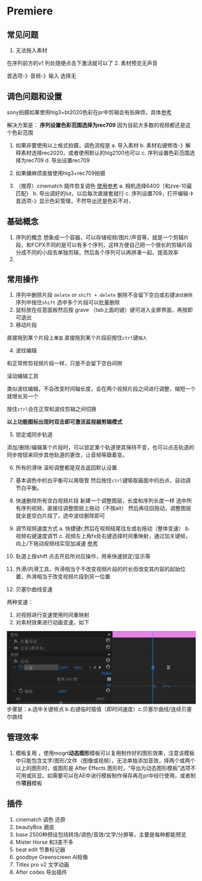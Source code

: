 # Premiere

## 常见问题

1. 无法拖入素材
   
  在序列前方的v1 列处随便点击下激活就可以了
2. 素材预览无声音

  首选项-》音频-》输入 选择无


## 调色问题和设置

sony拍摄如果使用hlg3+bt2020色彩在pr中剪辑会有些麻烦，具体[参考](https://www.bilibili.com/read/cv15778072?spm_id_from=333.999.0.0)

解决方案是：
**序列设置色彩范围选择为rec709** 因为目前大多数的视频都还是这个色彩范围
1. 如果非要使用以上格式拍摄，调色流程是
   a. 导入素材
   b. 素材右键修改-》解释素材选择rec2020，或者使用默认的hlg2100也可以
   c. 序列设置色彩范围选择为rec709
   d. 导出设置rec709

2. 如果嫌麻烦直接使用hlg3+rec709拍摄
3. （推荐）cinematch 插件恢复调色
[使用参考](https://www.cinematch.com/cinematch-workflow#premiere-selecting-source-and-target-cameras)
a. 相机选择6400（和zve-10最匹配）
b. 导出调好的lut，以后每次直接套就行
c. 序列设置709，打开编辑-》首选项-》显示色彩管理，不然导出还是色彩不对，

## 基础概念

 1. 序列的概念
   想象成一个容器，可以存储视频/图片/声音等，就是一个剪辑片段，和FCPX不同的是可以有多个序列，这样方便自己把一个很长的剪辑片段分成不同的小段去单独剪辑，然后各个序列可以再拼凑一起，提高效率
 2.  

## 常用操作

1. 序列中删除片段
  `delete` or `shift + delete` 删除不会留下空白或右键`波纹删除`
  序列中按住`shift` 选中多个片段可以批量删除
2. 鼠标放在任意面板然后按 grave （tab上面的键）键可进入全屏界面，再按即可退出
3. 移动片段

直接拖到某个片段上`覆盖`
直接拖到某个片段前按住`ctrl`键`插入`

4. 波纹编辑

和正常修剪视频片段一样，只是不会留下空白间隙

 滚动编辑工具

 类似波纹编辑，不会改变时间轴长度，会在两个视频片段之间进行调整，缩短一个就增长另一个

 按住`ctrl`会在正常和波纹剪辑之间切换

**以上功能图标出现时双击即可激活监视器剪辑模式**

5. 锁定或同步轨道

添加/删除/编辑某个片段时，可以锁定某个轨道使其保持不变，也可以点击轨道的同步按钮来同步其他轨道的更改，让音频等跟着变。

6. 所有的滑块 滚轮调整都是双击返回默认设置

7. 基本调色中的白平衡可以用吸管 然后按住`ctrl`键吸取画面中的白点，自动调节白平衡。

8. 快速删除所有空白视频片段
新建一个调整图层，长度和序列长度一样
选中所有序列视频，直接往调整图层上拖动（不按alt）
然后再往回拖动，调整图层就全是空白片段了，选中波纹删除即可
9. 调节视频速度方式
a. 快捷键r,然后在视频结尾往左或右拖动（整体变速）
b. 视频右键速度调节
c. 视频左上角fx处右键选择时间重映射，通过加关键帧，向上/下拖动视频线实现加减速 [参考](https://zhuanlan.zhihu.com/p/49443891#:~:text=%E9%BC%A0%E6%A0%87%E6%94%BE%E5%9C%A8%E8%A7%86%E9%A2%91%2F%E9%9F%B3%E9%A2%91%E4%B8%8A%E5%8D%95%E5%87%BB%E5%8F%B3%E9%94%AE%EF%BC%8C%E9%80%89%E6%8B%A9%20%E9%80%9F%E5%BA%A6%2F%E6%8C%81%E7%BB%AD%E6%97%B6%E9%97%B4,%E4%BC%9A%E8%B7%B3%E5%87%BA%E4%B8%8B%E9%9D%A2%E7%AA%97%E5%8F%A3%20%E5%8E%9F%E5%A7%8B%E9%80%9F%E5%BA%A6%E6%98%AF100%EF%BC%8C%E5%A6%82%E6%9E%9C%E8%A6%81%E5%8A%A0%E9%80%9F%E5%B0%B1%E5%B0%86%E9%80%9F%E5%BA%A6%E8%B0%83%E5%88%B0100%E4%BB%A5%E4%B8%8A%E3%80%82)

10. 轨道上按shift 点击开启所对应操作，用来快速锁定/显示等
11. 外滑/内滑工具，外滑相当于不改变视频片段的时长但改变其内容的起始位置，外滑相当于改变视频片段到另一位置
12. 贝塞尔曲线变速

两种变速：
 1. 对视频进行变速使用时间重映射
 2. 对素材效果进行动画变速，如下
 <img width="600" src="../../resource/speed.png"/>
 步骤是：a.选中关键帧点 b.右键临时插值（即时间速度）c.贝塞尔曲线/连续贝塞尔曲线


## 管理效率

1. 模板复用 ，使用mogrt**动态图形**模板可以复用制作好的图形效果，注意该模板中只能包含文字/图形/文件（图像或视频），无法单独添加音效，择两个或两个以上的图形时，或图形是 After Effects 图形时，“导出为动态图形模板”选项不可用或灰显。如需要可以在AE中进行模板制作保存再在pr中经行使用，或者制作**项目**模板


## 插件

1. cinematch 调色 还原
2. beautyBox 磨皮
3. base 2500种预设包括转场/调色/音效/文字/分屏等，主要是每种都能预览
4. Mister Horse  和3差不多
5. beat edit 节奏标记器
6. goodbye Greenscreen AI抠像
7. Titles pro v2 文字动画
8. After codes 导出插件